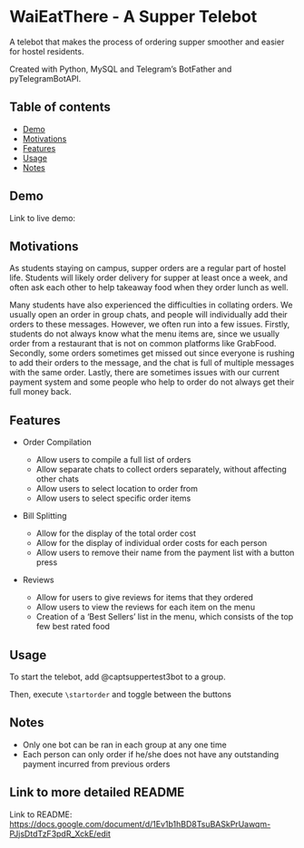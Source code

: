 # WaiEatThere - A Supper Telebot 
A telebot that makes the process of ordering supper smoother and easier for hostel residents.

Created with Python, MySQL and Telegram’s BotFather and pyTelegramBotAPI.

## Table of contents 
* [Demo](#demo)
* [Motivations](#motivations)
* [Features](#features)
* [Usage](#usage)
* [Notes](#notes)


## Demo
Link to live demo:

## Motivations 
As students staying on campus, supper orders are a regular part of hostel life. Students will likely order delivery for supper at least once a week, and often ask each other to help takeaway food when they order lunch as well.

Many students have also experienced the difficulties in collating orders. We usually open an order in group chats, and people will individually add their orders to these messages. However, we often run into a few issues. Firstly, students do not always know what the menu items are, since we usually order from a restaurant that is not on common platforms like GrabFood. Secondly, some orders sometimes get missed out since everyone is rushing to add their orders to the message, and the chat is full of multiple messages with the same order. Lastly, there are sometimes issues with our current payment system and some people who help to order do not always get their full money back. 

	
## Features
* Order Compilation 
  * Allow users to compile a full list of orders
  * Allow separate chats to collect orders separately, without affecting other chats
  * Allow users to select location to order from
  * Allow users to select specific order items
  
* Bill Splitting 
  * Allow for the display of the total order cost
  * Allow for the display of individual order costs for each person
  * Allow users to remove their name from the payment list with a button press

* Reviews
  * Allow for users to give reviews for items that they ordered 
  * Allow users to view the reviews for each item on the menu 
  * Creation of a ‘Best Sellers’ list in the menu, which consists of the top few best rated food
  
## Usage
To start the telebot, add @captsuppertest3bot to a group. 

Then, execute `\startorder` and toggle between the buttons


## Notes 
* Only one bot can be ran in each group at any one time
* Each person can only order if he/she does not have any outstanding payment incurred from previous orders

## Link to more detailed README
Link to README: https://docs.google.com/document/d/1Ev1b1hBD8TsuBASkPrUawqm-PJjsDtdTzF3pdR_XckE/edit
